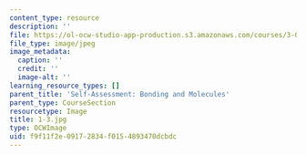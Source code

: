```yaml
---
content_type: resource
description: ''
file: https://ol-ocw-studio-app-production.s3.amazonaws.com/courses/3-091sc-introduction-to-solid-state-chemistry-fall-2010/f9f11f2e09172834f0154893470dcbdc_1-3.jpg
file_type: image/jpeg
image_metadata:
  caption: ''
  credit: ''
  image-alt: ''
learning_resource_types: []
parent_title: 'Self-Assessment: Bonding and Molecules'
parent_type: CourseSection
resourcetype: Image
title: 1-3.jpg
type: OCWImage
uid: f9f11f2e-0917-2834-f015-4893470dcbdc
---
```

